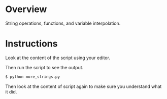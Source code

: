 # Overview

String operations, functions, and variable interpolation.

# Instructions

Look at the content of the script using your editor.

Then run the script to see the output.
```bash
$ python more_strings.py
```

Then look at the content of script again to make sure you understand what it did.